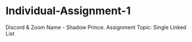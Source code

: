 # Individual-Assignment-1
Discord &amp; Zoom Name - Shadow Prince. Assignment Topic: Single Linked List
